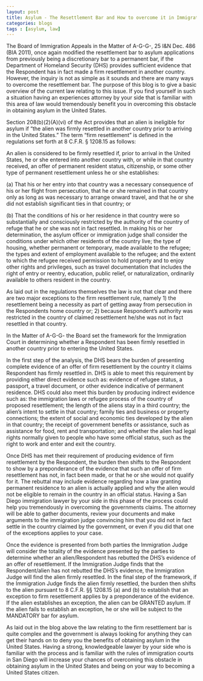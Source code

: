 ```yaml
---
layout: post
title: Asylum - The Resettlement Bar and How to overcome it in Immigration Court
categories:	blogs
tags : [asylum, law]
---
```



The Board of Immigration Appeals in the Matter of A-G-G-, 25 I&N Dec. 486 (BIA 2011), once again modified the resettlement bar to asylum applications from previously being a discretionary bar to a permanent bar, if the Department of Homeland Security (DHS) provides sufficient evidence that the Respondent has in fact made a firm resettlement in another country. However, the inquiry is not as simple as it sounds and there are many ways to overcome the resettlement bar. The purpose of this blog is to give a basic overview of the current law relating to this issue. If you find yourself in such a situation having an experiences attorney by your side that is familiar with this area of law would tremendously benefit you in overcoming this obstacle in obtaining asylum in the United States. 

Section 208(b)(2)(A)(vi) of the Act provides that an alien is ineligible for asylum if  “the alien was firmly resettled in another country prior to arriving in the United States.” The term “firm resettlement” is defined in the regulations set forth at 8 C.F.R.  § 1208.15 as follows:

An alien is considered to be firmly resettled if, prior to arrival in the United States, he or she entered into another country with, or while in that country received, an offer of permanent resident status, citizenship, or some other type of permanent resettlement unless he or she establishes: 

(a) That his or her entry into that country was a necessary consequence of his or her flight from persecution, that he or she remained in that country only as long as was necessary to arrange onward travel, and that he or she did not establish significant ties in that country; or

(b) That the conditions of his or her residence in that country were so substantially and consciously restricted by the authority of the country of refuge that he or she was not in fact resettled. In making his or her determination, the asylum officer or immigration judge shall consider the conditions under which other residents of the country live; the type of housing, whether permanent or temporary, made available to the refugee; the types and extent of employment available to the refugee; and the extent to which the refugee received permission to hold property and to enjoy other rights and privileges, such as travel documentation that includes the right of entry or reentry, education, public relief, or naturalization, ordinarily available to others resident in the country. 

As laid out in the regulations themselves the law is not that clear and there are two major exceptions to the firm resettlement rule, namely 1) the resettlement being a necessity as part of getting away from persecution in the Respondents home country or; 2) because Respondent’s authority was restricted in the country of claimed resettlement he/she was not in fact resettled in that country. 

In the Matter of A-G-G- the Board set the framework for the Immigration Court in determining whether a Respondent has been firmly resettled in another country prior to entering the United States. 

In the first step of the analysis, the DHS bears the burden of presenting complete evidence of an offer of firm resettlement by the country it claims Respondent has firmly resettled in. DHS is able to meet this requirement by providing either direct evidence such as: evidence of refugee status, a passport, a travel document, or other evidence indicative of permanent residence. DHS could also meet this burden by producing indirect evidence such as: the immigration laws or refugee process of the country  of proposed resettlement; the length of the aliens stay in a third country; the alien’s intent to settle in that country; family ties and business or property connections; the extent of social and economic ties developed by the alien in that country; the receipt of government benefits or assistance, such as assistance for food, rent  and transportation; and whether the alien had legal rights normally given to people who have some official status, such as the right to work and enter and exit the country. 

Once DHS has met their requirement of producing evidence of firm resettlement by the Respondent, the burden then shifts to the Respondent to show by a preponderance of the evidence that such an offer of firm resettlement has not, in fact been made, or that he or she would not qualify for it. The rebuttal may include evidence regarding how a law granting permanent residence to an alien is actually applied and why the alien would not be eligible to remain in the country in an official status. Having a San Diego immigration lawyer by your side in this phase of the process could help you tremendously in overcoming the governments claims. The attorney will be able to gather documents, review your documents and make arguments to the immigration judge convincing him that you did not in fact settle in the country claimed by the government, or even if you did that one of the exceptions applies to your case.

Once the evidence is presented from both parties the Immigration Judge will consider the totality of the evidence presented by the parties to determine whether an alien/Respondent has rebutted the DHS’s evidence of an offer of resettlement. If the Immigration Judge finds that the Respondent/alien has not rebutted the DHS’s evidence, the Immigration Judge will find the alien firmly resettled. 
In the final step of the framework, if the Immigration Judge finds the alien firmly resettled, the burden then shifts to the alien pursuant to 8 C.F.R. §§ 1208.15 (a) and (b) to establish that an exception to firm resettlement applies by a preponderance of the evidence. If the alien establishes an exception, the alien can be GRANTED asylum. If the alien fails to establish an exception, he or she will be subject to the MANDATORY bar for asylum.
 
As laid out in the blog above the law relating to the firm resettlement bar is quite complex and the government is always looking for anything they can get their hands on to deny you the benefits of obtaining asylum in the United States. Having a strong, knowledgeable lawyer by your side who is familiar with the process and is familiar with the rules of immigration courts in San Diego will increase your chances of overcoming this obstacle in obtaining asylum in the United States and being on your way to becoming a United States citizen. 